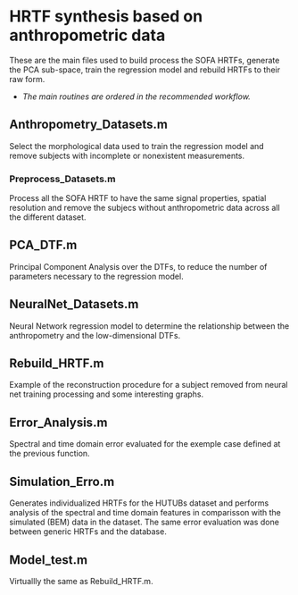 # HRTF synthesis based on anthropometric data 

These are the main files used to build process the SOFA HRTFs, generate the PCA sub-space, train the regression model and rebuild HRTFs to their raw form.

* *The main routines are ordered in the recommended workflow.*


## Anthropometry_Datasets.m

Select the morphological data used to train the regression model and remove subjects with incomplete or nonexistent measurements.


### Preprocess_Datasets.m

Process all the SOFA HRTF to have the same signal properties, spatial resolution and remove the subjecs without anthropometric data across all the different dataset. 


## PCA_DTF.m

Principal Component Analysis over the DTFs, to reduce the number of parameters necessary to the regression model. 


## NeuralNet_Datasets.m

Neural Network regression model to determine the relationship between the anthropometry and the low-dimensional DTFs.


## Rebuild_HRTF.m 

Example of the reconstruction procedure for a subject removed from neural net training processing and some interesting graphs.


## Error_Analysis.m

Spectral and time domain error evaluated for the exemple case defined at the previous function. 


## Simulation_Erro.m

Generates individualized HRTFs for the HUTUBs dataset and performs analysis of the spectral and time domain features in comparisson with the simulated (BEM) data in the dataset. The same error evaluation was done between generic HRTFs and the database. 


## Model_test.m

Virtuallly the same as Rebuild_HRTF.m. 
